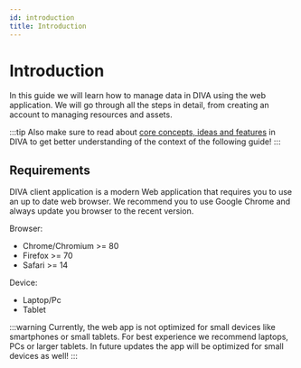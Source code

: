 ```yaml
---
id: introduction
title: Introduction
---
```


# Introduction

In this guide we will learn how to manage data in DIVA using the web application. We will go through all the steps in detail, from creating an account to managing resources and assets.

:::tip
Also make sure to read about [core concepts, ideas and features](../../../about) in DIVA to get better understanding
of the context of the following guide!
:::

## Requirements

DIVA client application is a modern Web application that requires you to use an up to date web browser. We recommend you to use
Google Chrome and always update you browser to the recent version.

Browser:

* Chrome/Chromium >= 80
* Firefox >= 70
* Safari >= 14

Device:

* Laptop/Pc
* Tablet

:::warning
Currently, the web app is not optimized for small devices like smartphones or small tablets. For best experience we recommend laptops, PCs or larger tablets. In future updates the app will be optimized for small devices as well!
:::

